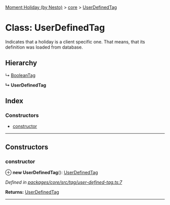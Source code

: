 [Moment Holiday (by Nesto)](../README.md) > [core](../modules/core.md) > [UserDefinedTag](../classes/core.userdefinedtag.md)

# Class: UserDefinedTag

Indicates that a holiday is a client specific one. That means, that its definition was loaded from database.

## Hierarchy

↳  [BooleanTag](core.booleantag.md)

**↳ UserDefinedTag**

## Index

### Constructors

* [constructor](core.userdefinedtag.md#constructor)

---

## Constructors

<a id="constructor"></a>

###  constructor

⊕ **new UserDefinedTag**(): [UserDefinedTag](core.userdefinedtag.md)

*Defined in [packages/core/src/tag/user-defined-tag.ts:7](https://github.com/nesto-software/moment-holiday/blob/72ce1a6/packages/core/src/tag/user-defined-tag.ts#L7)*

**Returns:** [UserDefinedTag](core.userdefinedtag.md)

___

